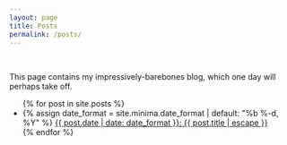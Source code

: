 ```yaml
---
layout: page
title: Posts
permalink: /posts/
---
```


<br>

This page contains my impressively-barebones blog, which one day will perhaps take off.

<ul class="listing">
{% for post in site.posts %}
 <li>
    {% assign date_format = site.minima.date_format | default: "%b %-d, %Y" %}
     <a class="post-link" href="{{ post.url | relative_url }}"> {{ post.date | date: date_format }}:  {{ post.title | escape }} </a> 
  </li>
{% endfor %}
</ul>
